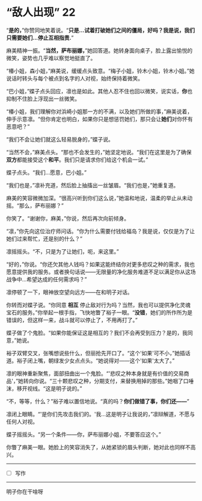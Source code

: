 # “敌人出现” 22

“**是的，**”你赞同地笑着说。“**只是...试着打破她们之间的僵局，好吗？我是说，我们只需要她们...停止互相指责.**”

麻美精神一振。“**当然，萨布丽娜，**”她回答道。她转身面向桌子，脸上露出愉悦的微笑，姿势也几乎难以察觉地挺直了。

“椿小姐，森小姐，”麻美说，缓缓点头致意。“梅子小姐，铃木小姐，铃木小姐。”她说话时转头与每个被点到名字的人对视，始终保持着微笑。

“巴小姐，”蝶子点头回应，凛也是如此。其他人忍不住也回以微笑，说实话，**你**也抑制不住脸上浮现出一丝微笑。

“椿小姐，我们理解你对浜崎小姐那一方的不满，以及她们所做的事，”麻美说着，伸手示意凛。“但你肯定也明白，如果你只是想惩罚她们，那只会让**她们**对你怀有恶意吧？”

“我们不会让她们就这么轻易脱身的，”蝶子说。 

“当然不会，”麻美点头。“那也不会发生的，”她坚定地说。“我们在这里是为了确保**双方**都能接受这个**和平**。我们只是请求你们给这个机会一试。”

蝶子点头。“我们...愿意，巴小姐。”

“我们也是，”凛补充道，然后脸上抽搐出一丝皱眉。“我们也是，”她重复道。

麻美的笑容微微加深。“很高兴听到你们这么说，”她温和地说，温柔的举止从未动摇。“那么，萨布丽娜？”

你笑了。“谢谢你，麻美，”你说，然后再次向前倾身。

“凛，”你先向这位治疗师问话。“你为什么需要付钱给福岛？我是说，仅仅是为了让她们过来帮忙，还是别的什么？”

凛摇摇头。“不，只是为了让她们，呃，来这里。”

“好的，”你说。“你还欠其他人钱吗？如果这能终结你对更多悲叹之种的需求，我也愿意提供我的服务。或者换句话说——无限量的净化服务难道不足以满足你从这场战争中...希望达成的任何需求吗？”

凛停顿了一下，眼神放空望向远方——在和明子对话。

你转而对蝶子说。“你同意 **相互** 停止敌对行为吗？当然，我也可以提供净化灵魂宝石的服务。”你举起一根手指，飞快地瞥了裕子一眼。“**没错**，她们的所作所为是错误的，但这样一来，战斗就可以停止了，不用再打了。”  

蝶子做了个鬼脸。“如果你能保证这是相互的？我们不会再受到压力？是的，我同意，”她说。

裕子双臂交叉，张嘴想说些什么，但丽抢先开口了。“这个'如果'可不小，”她插话道。裕子闭上嘴，朝绿发少女点点头。“她说得对——这个'如果'太大了。”

凛的眼神重新聚焦，面部扭曲出一个鬼脸。“'悲叹之种本身就是有价值的交易商品'，”她转向你说。“三十颗悲叹之种，分期支付，来替换用掉的那些。”她咽了口唾沫，移开视线。“这是明子说的。”

“不，等等，什么？”裕子难以置信地说。“真的吗？**你们做错了事，你们还——**”

凛闭上眼睛。“'是你们先攻击我们的。'我...这是明子让我说的，”凛辩解道，不愿与任何人对视。

蝶子摇摇头。“另一个条件——你，萨布丽娜小姐，不要答应这个。”

你瞥了麻美一眼。她脸上的笑容消失了，从她紧锁的眉头判断，她对此也同样不高兴。

---

- [ ] 写作

---

明子你在干啥呀
